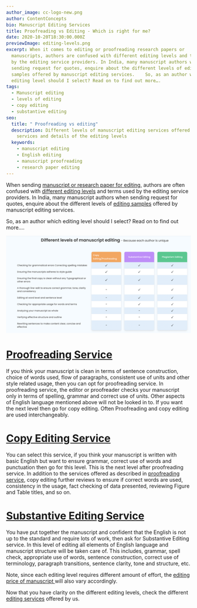 ```yaml
---
author_image: cc-logo-new.png
author: ContentConcepts
bio: Manuscript Editing Services
title: Proofreading vs Editing - Which is right for me?
date: 2020-10-20T18:30:00.000Z
previewImage: editing-levels.png
excerpt: When it comes to editing or proofreading research papers or
  manuscripts, authors are confused with different editing levels and terms used
  by the editing service providers. In India, many manuscript authors when
  sending request for quotes, enquire about the different levels of editing
  samples offered by manuscript editing services.    So, as an author which
  editing level should I select? Read on to find out more….
tags:
  - Manuscript editing
  - levels of editing
  - copy editing
  - substantive editing
seo:
  title: " Proofreading vs editing"
  description: Different levels of manuscript editing services offered by online
    services and details of the editing levels
  keywords:
    - manuscript editing
    - English editing
    - manuscript proofreading
    - research paper editing
---
```

When sending [manuscript or research paper for editing](https://contentconcepts.in/services/academic_editing/manuscript_editing), authors are often confused with [different editing levels](https://contentconcepts.in/services/academic_editing) and terms used by the editing service providers. In India, many manuscript authors when sending request for quotes, enquire about the different levels of [editing samples](https://contentconcepts.in/services/academic_editing/manuscript_editing) offered by manuscript editing services.

So, as an author which editing level should I select? Read on to find out more….



![Proofreading vs editing](screenshot-2021-12-02-at-10.22.54-am.png "Proofreading vs editing")

# **[Proofreading Service](https://contentconcepts.in/services/academic_editing/proofreading_service)**

[](https://contentconcepts.in/services/academic_editing/proofreading_service)If you think your manuscript is clean in terms of sentence construction, choice of words used, flow of paragraphs, consistent use of units and other style related usage, then you can opt for proofreading service. In proofreading service, the editor or proofreader checks your manuscript only in terms of spelling, grammar and correct use of units. Other aspects of English language mentioned above will not be looked in to. If you want the next level then go for copy editing. Often Proofreading and copy editing are used interchangeably.

# **[Copy Editing Service](https://contentconcepts.in/services/academic_editing/english_editing/)**

[](https://contentconcepts.in/services/academic_editing/english_editing/)You can select this service, if you think your manuscript is written with basic English but want to ensure grammar, correct use of words and punctuation then go for this level. This is the next level after proofreading service. In addition to the services offered as described in [proofreading service](https://contentconcepts.in/services/academic_editing/proofreading_service), copy editing further reviews to ensure if correct words are used, consistency in the usage, fact checking of data presented, reviewing Figure and Table titles, and so on.

# **[Substantive Editing Service](https://contentconcepts.in/services/academic_editing/manuscript_editing#editingSample)**

[](https://contentconcepts.in/services/academic_editing/manuscript_editing#editingSample)You have put together the manuscript and confident that the English is not up to the standard and require lots of work, then ask for Substantive Editing service. In this level of editing all elements of English language and manuscript structure will be taken care of. This includes, grammar, spell check, appropriate use of words, sentence construction, correct use of terminology, paragraph transitions, sentence clarity, tone and structure, etc.

Note, since each editing level requires different amount of effort, the [editing price of manuscript ](https://contentconcepts.in/pricing/)will also vary accordingly. 

Now that you have clarity on the different editing levels, check the different [editing services](https://contentconcepts.in/services/academic_editing) offered by us.